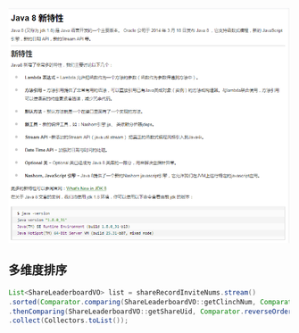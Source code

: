 ![](/static/image/微信截图_20201026110426.png)

## 多维度排序

```java
List<ShareLeaderboardVO> list = shareRecordInviteNums.stream()
.sorted(Comparator.comparing(ShareLeaderboardVO::getClinchNum, Comparator.reverseOrder())
.thenComparing(ShareLeaderboardVO::getShareUid, Comparator.reverseOrder()))
.collect(Collectors.toList());
```



